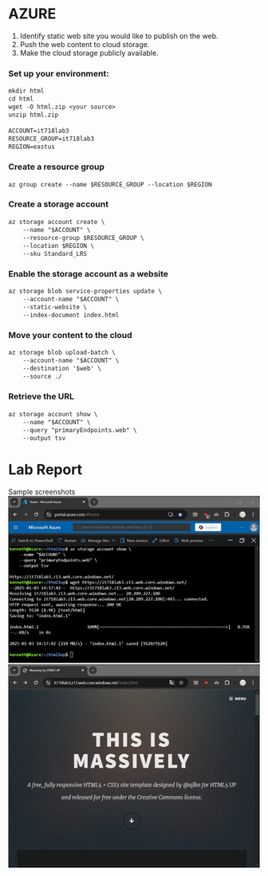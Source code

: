 # AZURE										
1.	Identify static web site you would like to publish on the web.
2.	Push the web content to cloud storage.
3.	Make the cloud storage publicly available.

### Set up your environment:
```
mkdir html
cd html
wget -O html.zip <your source>
unzip html.zip

ACCOUNT=it718lab3
RESOURCE_GROUP=it718lab3
REGION=eastus
```
### Create a resource group
```
az group create --name $RESOURCE_GROUP --location $REGION
```
### Create a storage account
```
az storage account create \
    --name "$ACCOUNT" \
    --resource-group $RESOURCE_GROUP \
    --location $REGION \
    --sku Standard_LRS
```
### Enable the storage account as a website
```
az storage blob service-properties update \
    --account-name "$ACCOUNT" \
    --static-website \
    --index-document index.html
```
### Move your content to the cloud
```
az storage blob upload-batch \
    --account-name "$ACCOUNT" \
    --destination '$web' \
    --source ./
```
### Retrieve the URL
```
az storage account show \
    --name "$ACCOUNT" \
    --query "primaryEndpoints.web" \
    --output tsv
```
# Lab Report
Sample screenshots
![CLI screen capture](lab3-azure-cli.png)
![Website home page](lab3-azure-website.png)
